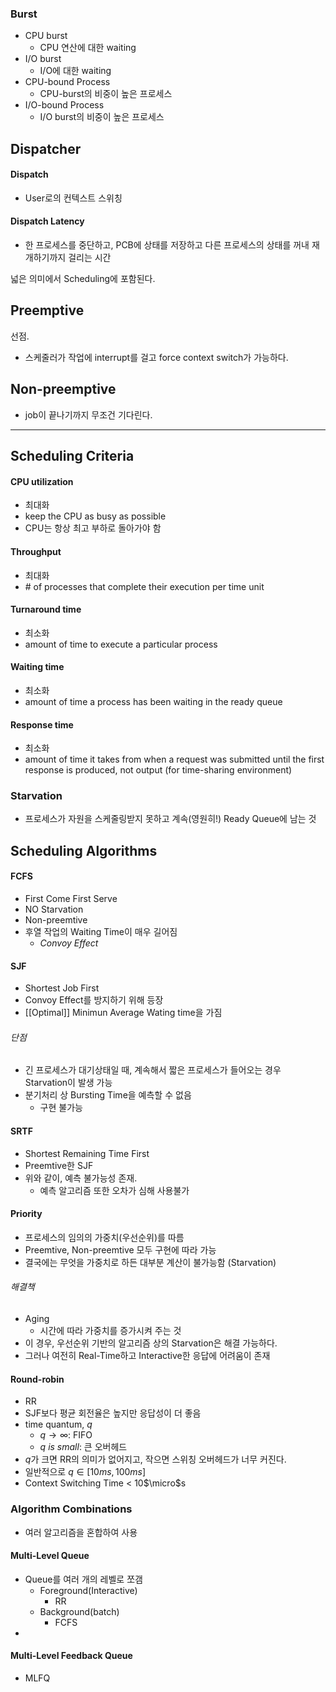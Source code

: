 ### Burst 
- CPU burst
	- CPU 연산에 대한 waiting
- I/O burst
	- I/O에 대한 waiting
- CPU-bound Process
	- CPU-burst의 비중이 높은 프로세스
- I/O-bound Process
	- I/O burst의 비중이 높은 프로세스
## Dispatcher
#### Dispatch
- User로의 컨텍스트 스위칭
#### Dispatch Latency
- 한 프로세스를 중단하고, PCB에 상태를 저장하고 다른 프로세스의 상태를 꺼내 재개하기까지 걸리는 시간 

넓은 의미에서 Scheduling에 포함된다.
## Preemptive
선점.
- 스케줄러가 작업에 interrupt를 걸고 force context switch가 가능하다. 
## Non-preemptive
- job이 끝나기까지 무조건 기다린다.
---
## Scheduling Criteria
#### CPU utilization
- 최대화
- keep the CPU as busy as possible
- CPU는 항상 최고 부하로 돌아가야 함
#### Throughput
- 최대화
- \# of processes that complete their execution per time unit
#### Turnaround time
- 최소화
- amount of time to execute a particular process
#### Waiting time 
- 최소화
- amount of time a process has been waiting in the ready queue
#### Response time 
- 최소화
- amount of time it takes from when a request was submitted until the first response is produced, not output (for time-sharing environment)
### Starvation
- 프로세스가 자원을 스케줄링받지 못하고 계속(영원히!) Ready Queue에 남는 것

## Scheduling Algorithms
#### FCFS
- First Come First Serve
- NO Starvation
- Non-preemtive
- 후열 작업의 Waiting Time이 매우 길어짐
	- *Convoy Effect*
#### SJF
- Shortest Job First
- Convoy Effect를 방지하기 위해 등장
- [[Optimal]] Minimun Average Wating time을 가짐
###### 단점
- 긴 프로세스가 대기상태일 때, 계속해서 짧은 프로세스가 들어오는 경우 Starvation이 발생 가능
- 분기처리 상 Bursting Time을 예측할 수 없음
	- 구현 불가능
#### SRTF
- Shortest Remaining Time First
- Preemtive한 SJF
- 위와 같이, 예측 불가능성 존재.
	- 예측 알고리즘 또한 오차가 심해 사용불가
#### Priority
- 프로세스의 임의의 가중치(우선순위)를 따름
- Preemtive, Non-preemtive 모두 구현에 따라 가능
- 결국에는 무엇을 가중치로 하든 대부분 계산이 불가능함 (Starvation)
###### 해결책
- Aging
	- 시간에 따라 가중치를 증가시켜 주는 것
- 이 경우, 우선순위 기반의 알고리즘 상의 Starvation은 해결 가능하다.
- 그러나 여전히 Real-Time하고 Interactive한 응답에 어려움이 존재
#### Round-robin
- RR
- SJF보다 평균 회전율은 높지만 응답성이 더 좋음
- time quantum, $q$
	- $q \rightarrow\infty$: FIFO
	- $q$ $is$ $small$: 큰 오버헤드
- $q$가 크면 RR의 의미가 없어지고, 작으면 스위칭 오버헤드가 너무 커진다.
- 일반적으로 $q \in [10ms, 100ms]$
- Context Switching Time $<$ 10$\micro$s
### Algorithm Combinations
- 여러 알고리즘을 혼합하여 사용
#### Multi-Level Queue
- Queue를 여러 개의 레벨로 쪼갬
	- Foreground(Interactive)
		- RR
	- Background(batch)
		- FCFS
- 
#### Multi-Level Feedback Queue 
- MLFQ